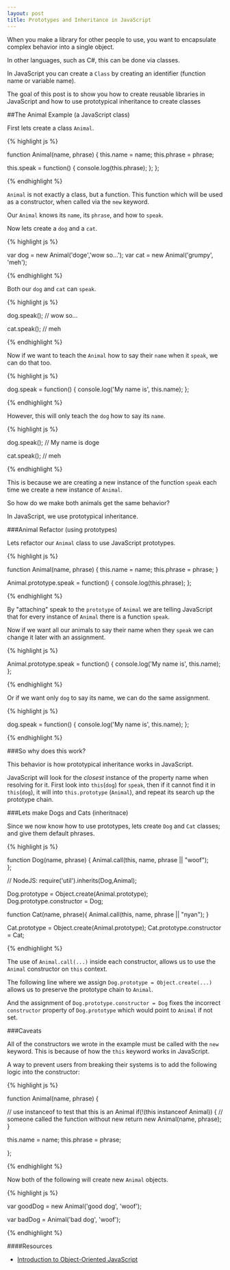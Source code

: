 ```yaml
---
layout: post
title: Prototypes and Inheritance in JavaScript
---
```


When you make a library for other people to use, you want to
encapsulate complex behavior into a single object.

In other languages, such as C#, this can be done via classes.

In JavaScript you can create a `Class` by creating an identifier
(function name or variable name).

The goal of this post is to show you how to create reusable
libraries in JavaScript and how to use prototypical inheritance 
to create classes

##The Animal Example (a JavaScript class)

First lets create a class `Animal`. 

{% highlight js %}

function Animal(name, phrase) {
  this.name = name;
  this.phrase = phrase;
  
  this.speak = function() {
    console.log(this.phrase);
  };
};

{% endhighlight %}

`Animal` is not exactly a class, but a function. This function
which will be used as a constructor, when called via the `new` 
keyword. 

Our `Animal` knows its `name`, its `phrase`, and how to `speak`.

Now lets create a `dog` and a `cat`.

{% highlight js %}

var dog = new Animal('doge','wow so...');
var cat = new Animal('grumpy', 'meh');

{% endhighlight %}

Both our `dog` and `cat` can `speak`.

{% highlight js %}

dog.speak();
// wow so...

cat.speak();
// meh

{% endhighlight %}

Now if we want to teach the `Animal` how to say their `name` when it 
`speak`, we can do that too.

{% highlight js %}

dog.speak = function() {
  console.log('My name is', this.name);
};

{% endhighlight %}

However, this will only teach the `dog` how to say its `name`.

{% highlight js %}

dog.speak();
// My name is doge

cat.speak();
// meh

{% endhighlight %}

This is because we are creating a new instance of the function
`speak` each time we create a new instance of `Animal`.

So how do we make both animals get the same behavior?

In JavaScript, we use prototypical inheritance.

###Animal Refactor (using prototypes)

Lets refactor our `Animal` class to use JavaScript prototypes.

{% highlight js %}

function Animal(name, phrase) {
  this.name = name;
  this.phrase = phrase;
}

Animal.prototype.speak = function() {
  console.log(this.phrase);
};

{% endhighlight %}


By "attaching" speak to the `prototype` of `Animal` we are telling
JavaScript that for every instance of `Animal` there is a function 
`speak`. 

Now if we want all our animals to say their name when they `speak`
we can change it later with an assignment.

{% highlight js %}

Animal.prototype.speak = function() {
  console.log('My name is', this.name);
};

{% endhighlight %}

Or if we want only `dog` to say its name, we can do the same
assignment.

{% highlight js %}

dog.speak = function() {
  console.log('My name is', this.name);
};

{% endhighlight %}

###So why does this work?

This behavior is how prototypical inheritance works in JavaScript.

JavaScript will look for the *closest* instance of the property name
when resolving for it. First look into `this`(`dog`) for `speak`, then
if it cannot find it in `this`(`dog`), it will into `this.prototype`
(`Animal`), and repeat its search up the prototype chain.

###Lets make Dogs and Cats (inheritnace)

Since we now know how to use prototypes, lets create `Dog` and `Cat`
classes; and give them default phrases.

{% highlight js %}

function Dog(name, phrase) {
  Animal.call(this, name, phrase || "woof");  
};

// NodeJS: require('util').inherits(Dog,Animal);

Dog.prototype = Object.create(Animal.prototype);
Dog.prototype.constructor = Dog;

function Cat(name, phrase){
  Animal.call(this, name, phrase || "nyan");
}

Cat.prototype = Object.create(Animal.prototype);
Cat.prototype.constructor = Cat;

{% endhighlight %}

The use of `Animal.call(...)` inside each constructor, allows us
to use the `Animal` constructor on `this` context.

The following line where we assign `Dog.prototype = Object.create(...)`
allows us to preserve the prototype chain to `Animal`.

And the assignment of `Dog.prototype.constructor = Dog` fixes the
incorrect `constructor` property of `Dog.prototype` which would
point to `Animal` if not set.

###Caveats

All of the constructors we wrote in the example must be called with 
the `new` keyword. This is because of how the `this` keyword works
in JavaScript.

A way to prevent users from breaking their systems is to add the 
following logic into the constructor:

{% highlight js %}

function Animal(name, phrase) {
  
  // use instanceof to test that this is an Animal
  if(!(this instanceof Animal)) {
    // someone called the function without new
    return new Animal(name, phrase);
  }

  this.name = name;
  this.phrase = phrase;

};

{% endhighlight %}

Now both of the following will create new `Animal` objects.

{% highlight js %}

var goodDog = new Animal('good dog', 'woof');

var badDog = Animal('bad dog', 'woof');

{% endhighlight %}


####Resources

- [Introduction to Object-Oriented JavaScript](https://developer.mozilla.org/en-US/docs/Web/JavaScript/Introduction_to_Object-Oriented_JavaScript#Inheritance)